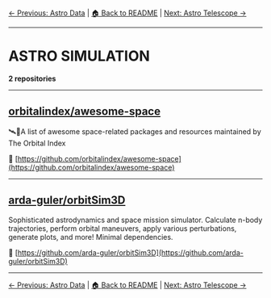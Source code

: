 [← Previous: Astro Data](astro-data.txt) | [🏠 Back to README](../README.md) | [Next: Astro Telescope →](astro-telescope.txt)

---

# ASTRO SIMULATION

**2 repositories**

---

## [orbitalindex/awesome-space](https://github.com/orbitalindex/awesome-space)

🛰️🚀A list of awesome space-related packages and resources maintained by The Orbital Index

🔗 [https://github.com/orbitalindex/awesome-space](https://github.com/orbitalindex/awesome-space)

---

## [arda-guler/orbitSim3D](https://github.com/arda-guler/orbitSim3D)

Sophisticated astrodynamics and space mission simulator. Calculate n-body trajectories, perform orbital maneuvers, apply various perturbations, generate plots, and more! Minimal dependencies.

🔗 [https://github.com/arda-guler/orbitSim3D](https://github.com/arda-guler/orbitSim3D)

---


[← Previous: Astro Data](astro-data.txt) | [🏠 Back to README](../README.md) | [Next: Astro Telescope →](astro-telescope.txt)
